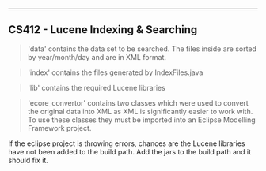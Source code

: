 -----
CS412 - Lucene Indexing & Searching
-----

> 'data' contains the data set to be searched. The files inside are sorted by year/month/day and are in XML format.

> 'index' contains the files generated by IndexFiles.java

> 'lib' contains the required Lucene libraries

> 'ecore_convertor' contains two classes which were used to convert the original data into XML as XML is significantly easier to work with. To use these classes they must be imported into an Eclipse Modelling Framework project.

If the eclipse project is throwing errors, chances are the Lucene libraries have not been added to the build path. Add the jars to the build path and it should fix it.
